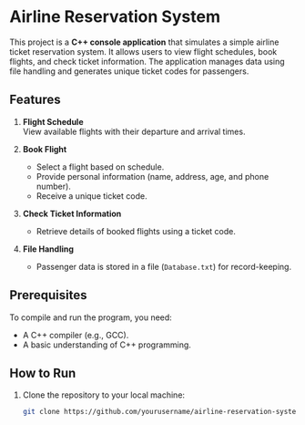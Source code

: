 # Airline Reservation System

This project is a **C++ console application** that simulates a simple airline ticket reservation system. It allows users to view flight schedules, book flights, and check ticket information. The application manages data using file handling and generates unique ticket codes for passengers.

## Features

1. **Flight Schedule**  
   View available flights with their departure and arrival times.

2. **Book Flight**  
   - Select a flight based on schedule.
   - Provide personal information (name, address, age, and phone number).
   - Receive a unique ticket code.

3. **Check Ticket Information**  
   - Retrieve details of booked flights using a ticket code.

4. **File Handling**  
   - Passenger data is stored in a file (`Database.txt`) for record-keeping.

## Prerequisites

To compile and run the program, you need:
- A C++ compiler (e.g., GCC).
- A basic understanding of C++ programming.

## How to Run

1. Clone the repository to your local machine:
   ```bash
   git clone https://github.com/yourusername/airline-reservation-system.git
